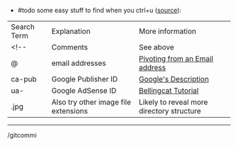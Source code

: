 - #todo some easy stuff to find when you ctrl+u ([source](https://tryhackme.com/room/webosint)):

<table class="table table-bordered">
    <tbody>
        <tr>
            <td>Search Term</td>
            <td>Explanation</td>
            <td>More information</td>
        </tr>
        <tr>
            <td>&lt;!--</td>
            <td>Comments</td>
            <td>See above</td>
        </tr>
        <tr>
            <td>@</td>
            <td>email addresses</td>
            <td><a href="https://nixintel.info/osint/12-osint-resources-for-e-mail-addresses/" target="_blank">Pivoting from an Email address</a></td>
        </tr>
        <tr>
            <td>ca-pub</td>
            <td>Google Publisher ID</td>
            <td><a href="https://support.google.com/adsense/answer/105516?hl=en" target="_blank">Google's Description</a></td>
        </tr>
        <tr>
            <td>ua-</td>
            <td>Google AdSense ID</td>
            <td><a href="https://www.bellingcat.com/resources/how-tos/2015/07/23/unveiling-hidden-connections-with-google-analytics-ids/" target="_blank">Bellingcat Tutorial</a></td>
        </tr>
        <tr>
            <td>.jpg</td>
            <td>Also try other image file extensions</td>
            <td>Likely to reveal more directory structure</td>
        </tr>
    </tbody>
</table>

---
/gitcommi